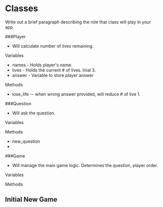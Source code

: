 # Classes
Write out a brief paragraph describing the role that class will play in your app.

###Player
- Will calculate number of lives remaining.

Variables
  - names - Holds player's name.
  - lives - Holds the current # of lives. Inial 3.
  - answer - Variable to store player answer

Methods
- lose_life -- when wrong answer provided, will reduce # of live 1. 

###Question
- Will ask the question.

Variables

Methods
- new_question
- 
  


###Game
- Will manage the main game logic. Determines the question, player order.

Variables

Methods


Initial New Game
  -